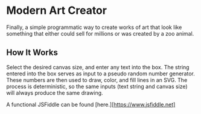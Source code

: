 # Modern Art Creator #

Finally, a simple programmatic way to create works of art that look like something that either could sell for millions or was created by a zoo animal.

## How It Works ##

Select the desired canvas size, and enter any text into the box. The string entered into the box serves as input to a pseudo random number generator. These numbers are then used to draw, color, and fill lines in an SVG. The process is deterministic, so the same inputs (text string and canvas size) will always produce the same drawing. 

A functional JSFiddle can be found [here.][https://www.jsfiddle.net]